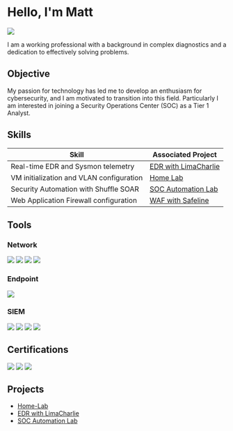# Hello, I'm Matt
<a href="https://linkedin.com/in/matt-crow"><img src="https://img.shields.io/badge/-LinkedIn-0072b1?&style=for-the-badge&logo=linkedin&logoColor=white" /></a>


I am a working professional with a background in complex diagnostics and a dedication to effectively solving problems.

## Objective

My passion for technology has led me to develop an enthusiasm for cybersecurity, and I am motivated to transition into this field. Particularly I am interested in joining a Security Operations Center (SOC) as a Tier 1 Analyst.

## Skills

| Skill                                         | Associated Project         |
|-----------------------------------------------|----------------------------|
| Real-time EDR and Sysmon telemetry            | [EDR with LimaCharlie](https://github.com/newguy66/EDR-with-LimaCharlie) |
| VM initialization and VLAN configuration      | [Home Lab](https://github.com/newguy66/Home-Lab)|
| Security Automation with Shuffle SOAR         | [SOC Automation Lab](https://github.com/newguy66/SOC-Automation-Lab)|
| Web Application Firewall configuration        | [WAF with Safeline](https://github.com/newguy66/WAF)


## Tools

### Network
<div>
    <img src="https://img.shields.io/badge/-Wireshark-1679A7?&style=for-the-badge&logo=Wireshark&logoColor=white" />
    <img src="https://img.shields.io/badge/-Suricata-EF3B2D?&style=for-the-badge&logo=Suricata&logoColor=white" />
    <img src="https://img.shields.io/badge/-Zeek-777BB4?&style=for-the-badge&logo=Zeek&logoColor=white" />
    <img
  src="https://img.shields.io/badge/-SafeLine%20WAF-1ABC9C?style=for-the-badge&logo=data:image/png;base64,iVBORw0KGgoAAAANSUhEUgAAAAUA...&logoColor=white"
/>
    
</div>

### Endpoint
<div>
    <img src="https://img.shields.io/badge/-Microsoft_Defender_for_Endpoint-00A4EF?&style=for-the-badge&logo=Microsoft&logoColor=white" />

</div>

### SIEM
<div>
    <img src="https://img.shields.io/badge/-Wazuh-005571?&style=for-the-badge&logo=Wazuh&logoColor=white" />
    <img src="https://img.shields.io/badge/-Splunk-000000?&style=for-the-badge&logo=Splunk&logoColor=white" />
    <img src="https://img.shields.io/badge/-Elastic-005571?&style=for-the-badge&logo=Elastic&logoColor=white" />
    <img src="https://img.shields.io/badge/-TheHive-2C2F3A?&style=for-the-badge&logo=TheHive&logoColor=FDDC00" />

</div>

## Certifications

<div>
<img src="https://img.shields.io/badge/-Security%2B-FF0000?&style=for-the-badge&logo=CompTIA&logoColor=white" />
<img src="https://img.shields.io/badge/-A%2B-4D4D4D?&style=for-the-badge&logo=CompTIA&logoColor=white" />
<img src="https://img.shields.io/badge/Google%20Cybersecurity%20Professional-34A853?&style=for-the-badge&logo=Google&logoColor=white" />

</div>

## Projects

- [Home-Lab](https://github.com/newguy66/Home-Lab)
- [EDR with LimaCharlie](https://github.com/newguy66/EDR-with-LimaCharlie)
- [SOC Automation Lab](https://github.com/newguy66/SOC-Automation-Lab)
